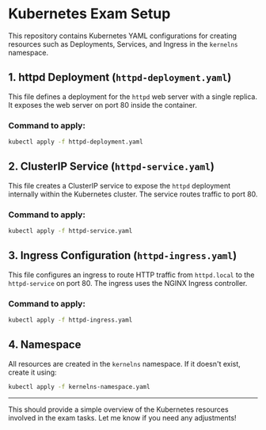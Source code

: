# Kubernetes Exam Setup

This repository contains Kubernetes YAML configurations for creating resources such as Deployments, Services, and Ingress in the `kernelns` namespace.

## 1. **httpd Deployment (`httpd-deployment.yaml`)**
This file defines a deployment for the `httpd` web server with a single replica. It exposes the web server on port 80 inside the container.

### Command to apply:
```bash
kubectl apply -f httpd-deployment.yaml
```

## 2. **ClusterIP Service (`httpd-service.yaml`)**
This file creates a ClusterIP service to expose the `httpd` deployment internally within the Kubernetes cluster. The service routes traffic to port 80.

### Command to apply:
```bash
kubectl apply -f httpd-service.yaml
```

## 3. **Ingress Configuration (`httpd-ingress.yaml`)**
This file configures an ingress to route HTTP traffic from `httpd.local` to the `httpd-service` on port 80. The ingress uses the NGINX Ingress controller.

### Command to apply:
```bash
kubectl apply -f httpd-ingress.yaml
```

## 4. **Namespace**
All resources are created in the `kernelns` namespace. If it doesn't exist, create it using:

```bash
kubectl apply -f kernelns-namespace.yaml
```

---

This should provide a simple overview of the Kubernetes resources involved in the exam tasks. Let me know if you need any adjustments!
